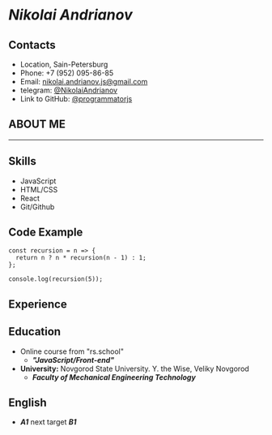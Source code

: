 # _Nikolai Andrianov_

## Contacts
* Location, Sain-Petersburg
* Phone: +7 (952) 095-86-85 
* Email: nikolai.andrianov.js@gmail.com
* telegram: [@NikolaiAndrianov](http://t.me/NikolaiAndrianov)
* Link to GitHub: [@programmatorjs](https://github.com/programmatorjs)

## ABOUT ME

------------
## Skills
* JavaScript
* HTML/CSS
* React
* Git/Github

## Code Example
```
const recursion = n => {
  return n ? n * recursion(n - 1) : 1;
};

console.log(recursion(5));

```

## Experience
## Education
* Online course from "rs.school"
    - ***"JavaScript/Front-end"***
* __University:__  Novgorod State University. Y. the Wise, Veliky Novgorod 
    - ***Faculty of Mechanical Engineering Technology***
## English
 - ***A1*** next target ***B1***